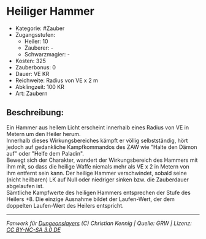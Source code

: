# Heiliger Hammer  
- Kategorie: #Zauber  
- Zugangsstufen:  
  - Heiler: 10  
  - Zauberer: -  
  - Schwarzmagier: -  
- Kosten: 325  
- Zauberbonus: 0  
- Dauer: VE KR  
- Reichweite: Radius von VE x 2 m  
- Abklingzeit: 100 KR  
- Art: Zaubern     

## Beschreibung:
Ein Hammer aus hellem Licht erscheint innerhalb eines Radius von VE in Metern um den Heiler herum.<br>Innerhalb dieses Wirkungsbereiches kämpft er völlig selbstständig, hört jedoch auf gedankliche Kampfkommandos des ZAW wie "Halte den Dämon auf" oder "Helfe dem Paladin".<br>Bewegt sich der Charakter, wandert der Wirkungsbereich des Hammers mit ihm mit, so dass die heilige Waffe niemals mehr als VE x 2 in Metern von ihm entfernt sein kann. Der heilige Hammer verschwindet, sobald seine (nicht heilbaren) LK auf Null oder niedriger sinken bzw. die Zauberdauer abgelaufen ist.<br>Sämtliche Kampfwerte des heiligen Hammers entsprechen der Stufe des Heilers +8. Die einzige Ausnahme bildet der Laufen-Wert, der dem doppelten Laufen-Wert des Heilers entspricht.


___
*Fanwerk für [Dungeonslayers](https://www.dungeonslayers.net/) (C) Christian Kennig | Quelle: GRW | Lizenz: [CC BY-NC-SA 3.0 DE](https://creativecommons.org/licenses/by-nc-sa/3.0/de/)*